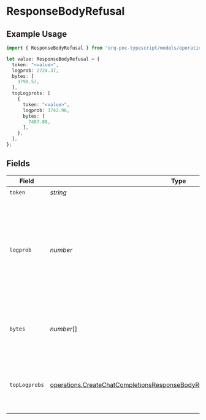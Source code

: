 # ResponseBodyRefusal

## Example Usage

```typescript
import { ResponseBodyRefusal } from "orq-poc-typescript/models/operations";

let value: ResponseBodyRefusal = {
  token: "<value>",
  logprob: 2724.37,
  bytes: [
    3790.57,
  ],
  topLogprobs: [
    {
      token: "<value>",
      logprob: 3742.96,
      bytes: [
        7487.88,
      ],
    },
  ],
};
```

## Fields

| Field                                                                                                                                                                          | Type                                                                                                                                                                           | Required                                                                                                                                                                       | Description                                                                                                                                                                    |
| ------------------------------------------------------------------------------------------------------------------------------------------------------------------------------ | ------------------------------------------------------------------------------------------------------------------------------------------------------------------------------ | ------------------------------------------------------------------------------------------------------------------------------------------------------------------------------ | ------------------------------------------------------------------------------------------------------------------------------------------------------------------------------ |
| `token`                                                                                                                                                                        | *string*                                                                                                                                                                       | :heavy_check_mark:                                                                                                                                                             | The token.                                                                                                                                                                     |
| `logprob`                                                                                                                                                                      | *number*                                                                                                                                                                       | :heavy_check_mark:                                                                                                                                                             | The log probability of this token, if it is within the top 20 most likely tokens. Otherwise, the value -9999.0 is used to signify that the token is very unlikely.             |
| `bytes`                                                                                                                                                                        | *number*[]                                                                                                                                                                     | :heavy_check_mark:                                                                                                                                                             | A list of integers representing the UTF-8 bytes representation of the token.                                                                                                   |
| `topLogprobs`                                                                                                                                                                  | [operations.CreateChatCompletionsResponseBodyRouterChatCompletionsTopLogprobs](../../models/operations/createchatcompletionsresponsebodyrouterchatcompletionstoplogprobs.md)[] | :heavy_check_mark:                                                                                                                                                             | List of the most likely tokens and their log probability, at this token position.                                                                                              |